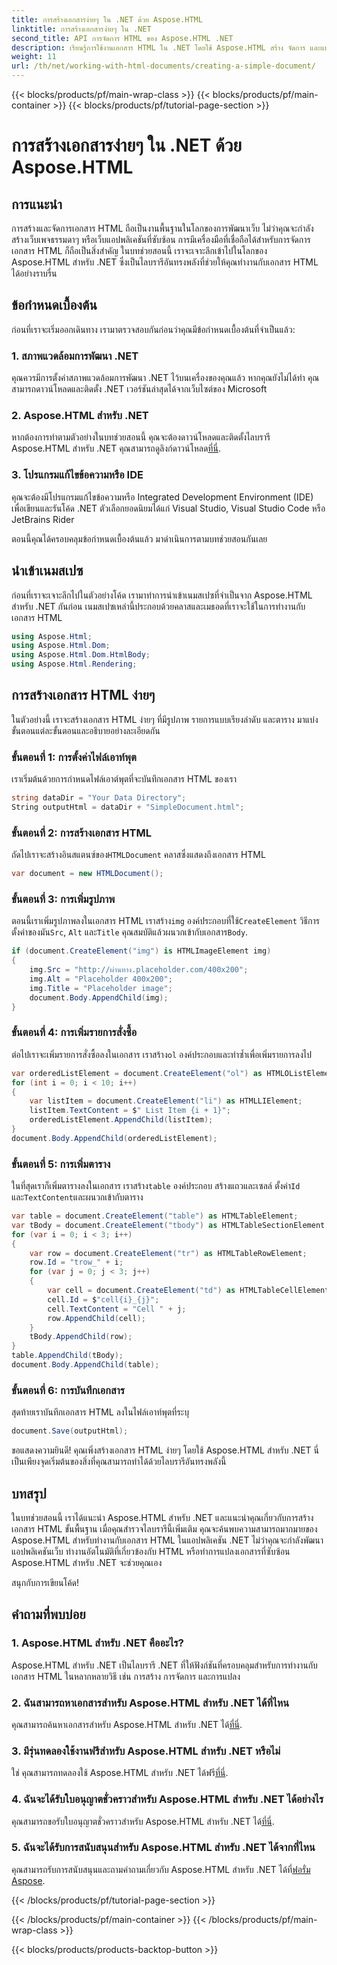 ```yaml
---
title: การสร้างเอกสารง่ายๆ ใน .NET ด้วย Aspose.HTML
linktitle: การสร้างเอกสารง่ายๆ ใน .NET
second_title: API การจัดการ HTML ของ Aspose.HTML .NET
description: เรียนรู้การใช้งานเอกสาร HTML ใน .NET โดยใช้ Aspose.HTML สร้าง จัดการ และแปลง HTML ได้อย่างง่ายดาย เริ่มต้นวันนี้!
weight: 11
url: /th/net/working-with-html-documents/creating-a-simple-document/
---
```


{{< blocks/products/pf/main-wrap-class >}}
{{< blocks/products/pf/main-container >}}
{{< blocks/products/pf/tutorial-page-section >}}

# การสร้างเอกสารง่ายๆ ใน .NET ด้วย Aspose.HTML


## การแนะนำ

การสร้างและจัดการเอกสาร HTML ถือเป็นงานพื้นฐานในโลกของการพัฒนาเว็บ ไม่ว่าคุณจะกำลังสร้างเว็บเพจธรรมดาๆ หรือเว็บแอปพลิเคชันที่ซับซ้อน การมีเครื่องมือที่เชื่อถือได้สำหรับการจัดการเอกสาร HTML ก็ถือเป็นสิ่งสำคัญ ในบทช่วยสอนนี้ เราจะเจาะลึกเข้าไปในโลกของ Aspose.HTML สำหรับ .NET ซึ่งเป็นไลบรารีอันทรงพลังที่ช่วยให้คุณทำงานกับเอกสาร HTML ได้อย่างราบรื่น 

## ข้อกำหนดเบื้องต้น

ก่อนที่เราจะเริ่มออกเดินทาง เรามาตรวจสอบกันก่อนว่าคุณมีข้อกำหนดเบื้องต้นที่จำเป็นแล้ว:

### 1. สภาพแวดล้อมการพัฒนา .NET

คุณควรมีการตั้งค่าสภาพแวดล้อมการพัฒนา .NET ไว้บนเครื่องของคุณแล้ว หากคุณยังไม่ได้ทำ คุณสามารถดาวน์โหลดและติดตั้ง .NET เวอร์ชันล่าสุดได้จากเว็บไซต์ของ Microsoft

### 2. Aspose.HTML สำหรับ .NET

 หากต้องการทำตามตัวอย่างในบทช่วยสอนนี้ คุณจะต้องดาวน์โหลดและติดตั้งไลบรารี Aspose.HTML สำหรับ .NET คุณสามารถดูลิงก์ดาวน์โหลด[ที่นี่](https://releases.aspose.com/html/net/).

### 3. โปรแกรมแก้ไขข้อความหรือ IDE

คุณจะต้องมีโปรแกรมแก้ไขข้อความหรือ Integrated Development Environment (IDE) เพื่อเขียนและรันโค้ด .NET ตัวเลือกยอดนิยมได้แก่ Visual Studio, Visual Studio Code หรือ JetBrains Rider

ตอนนี้คุณได้ครอบคลุมข้อกำหนดเบื้องต้นแล้ว มาดำเนินการตามบทช่วยสอนกันเลย

## นำเข้าเนมสเปซ

ก่อนที่เราจะเจาะลึกไปในตัวอย่างโค้ด เรามาทำการนำเข้าเนมสเปซที่จำเป็นจาก Aspose.HTML สำหรับ .NET กันก่อน เนมสเปซเหล่านี้ประกอบด้วยคลาสและเมธอดที่เราจะใช้ในการทำงานกับเอกสาร HTML

```csharp
using Aspose.Html;
using Aspose.Html.Dom;
using Aspose.Html.Dom.HtmlBody;
using Aspose.Html.Rendering;
```

## การสร้างเอกสาร HTML ง่ายๆ

ในตัวอย่างนี้ เราจะสร้างเอกสาร HTML ง่ายๆ ที่มีรูปภาพ รายการแบบเรียงลำดับ และตาราง มาแบ่งขั้นตอนแต่ละขั้นตอนและอธิบายอย่างละเอียดกัน

### ขั้นตอนที่ 1: การตั้งค่าไฟล์เอาท์พุต

เราเริ่มต้นด้วยการกำหนดไฟล์เอาต์พุตที่จะบันทึกเอกสาร HTML ของเรา

```csharp
string dataDir = "Your Data Directory";
String outputHtml = dataDir + "SimpleDocument.html";
```

### ขั้นตอนที่ 2: การสร้างเอกสาร HTML

 ถัดไปเราจะสร้างอินสแตนซ์ของ`HTMLDocument` คลาสซึ่งแสดงถึงเอกสาร HTML

```csharp
var document = new HTMLDocument();
```

### ขั้นตอนที่ 3: การเพิ่มรูปภาพ

ตอนนี้เราเพิ่มรูปภาพลงในเอกสาร HTML เราสร้าง`img` องค์ประกอบที่ใช้`CreateElement` วิธีการตั้งค่าของมัน`Src`, `Alt` และ`Title` คุณสมบัติแล้วผนวกเข้ากับเอกสาร`Body`.

```csharp
if (document.CreateElement("img") is HTMLImageElement img)
{
    img.Src = "http://ผ่านทาง.placeholder.com/400x200";
    img.Alt = "Placeholder 400x200";
    img.Title = "Placeholder image";
    document.Body.AppendChild(img);
}
```

### ขั้นตอนที่ 4: การเพิ่มรายการสั่งซื้อ

 ต่อไปเราจะเพิ่มรายการสั่งซื้อลงในเอกสาร เราสร้าง`ol` องค์ประกอบและทำซ้ำเพื่อเพิ่มรายการลงไป

```csharp
var orderedListElement = document.CreateElement("ol") as HTMLOListElement;
for (int i = 0; i < 10; i++)
{
    var listItem = document.CreateElement("li") as HTMLLIElement;
    listItem.TextContent = $" List Item {i + 1}";
    orderedListElement.AppendChild(listItem);
}
document.Body.AppendChild(orderedListElement);
```

### ขั้นตอนที่ 5: การเพิ่มตาราง

 ในที่สุดเราก็เพิ่มตารางลงในเอกสาร เราสร้าง`table` องค์ประกอบ สร้างแถวและเซลล์ ตั้งค่า`Id` และ`TextContent`และผนวกเข้ากับตาราง

```csharp
var table = document.CreateElement("table") as HTMLTableElement;
var tBody = document.CreateElement("tbody") as HTMLTableSectionElement;
for (var i = 0; i < 3; i++)
{
    var row = document.CreateElement("tr") as HTMLTableRowElement;
    row.Id = "trow_" + i;
    for (var j = 0; j < 3; j++)
    {
        var cell = document.CreateElement("td") as HTMLTableCellElement;
        cell.Id = $"cell{i}_{j}";
        cell.TextContent = "Cell " + j;
        row.AppendChild(cell);
    }
    tBody.AppendChild(row);
}
table.AppendChild(tBody);
document.Body.AppendChild(table);
```

### ขั้นตอนที่ 6: การบันทึกเอกสาร

สุดท้ายเราบันทึกเอกสาร HTML ลงในไฟล์เอาท์พุตที่ระบุ

```csharp
document.Save(outputHtml);
```

ขอแสดงความยินดี! คุณเพิ่งสร้างเอกสาร HTML ง่ายๆ โดยใช้ Aspose.HTML สำหรับ .NET นี่เป็นเพียงจุดเริ่มต้นของสิ่งที่คุณสามารถทำได้ด้วยไลบรารีอันทรงพลังนี้

## บทสรุป

ในบทช่วยสอนนี้ เราได้แนะนำ Aspose.HTML สำหรับ .NET และแนะนำคุณเกี่ยวกับการสร้างเอกสาร HTML ขั้นพื้นฐาน เมื่อคุณสำรวจไลบรารีนี้เพิ่มเติม คุณจะค้นพบความสามารถมากมายของ Aspose.HTML สำหรับทำงานกับเอกสาร HTML ในแอปพลิเคชัน .NET ไม่ว่าคุณจะกำลังพัฒนาแอปพลิเคชันเว็บ ทำงานอัตโนมัติที่เกี่ยวข้องกับ HTML หรือทำการแปลงเอกสารที่ซับซ้อน Aspose.HTML สำหรับ .NET จะช่วยคุณเอง

สนุกกับการเขียนโค้ด!

## คำถามที่พบบ่อย

### 1. Aspose.HTML สำหรับ .NET คืออะไร?

Aspose.HTML สำหรับ .NET เป็นไลบรารี .NET ที่ให้ฟังก์ชันที่ครอบคลุมสำหรับการทำงานกับเอกสาร HTML ในหลากหลายวิธี เช่น การสร้าง การจัดการ และการแปลง

### 2. ฉันสามารถหาเอกสารสำหรับ Aspose.HTML สำหรับ .NET ได้ที่ไหน

 คุณสามารถค้นหาเอกสารสำหรับ Aspose.HTML สำหรับ .NET ได้[ที่นี่](https://reference.aspose.com/html/net/).

### 3. มีรุ่นทดลองใช้งานฟรีสำหรับ Aspose.HTML สำหรับ .NET หรือไม่

 ใช่ คุณสามารถทดลองใช้ Aspose.HTML สำหรับ .NET ได้ฟรี[ที่นี่](https://releases.aspose.com/).

### 4. ฉันจะได้รับใบอนุญาตชั่วคราวสำหรับ Aspose.HTML สำหรับ .NET ได้อย่างไร

 คุณสามารถขอรับใบอนุญาตชั่วคราวสำหรับ Aspose.HTML สำหรับ .NET ได้[ที่นี่](https://purchase.aspose.com/temporary-license/).

### 5. ฉันจะได้รับการสนับสนุนสำหรับ Aspose.HTML สำหรับ .NET ได้จากที่ไหน

 คุณสามารถรับการสนับสนุนและถามคำถามเกี่ยวกับ Aspose.HTML สำหรับ .NET ได้ที่[ฟอรั่ม Aspose](https://forum.aspose.com/).

{{< /blocks/products/pf/tutorial-page-section >}}

{{< /blocks/products/pf/main-container >}}
{{< /blocks/products/pf/main-wrap-class >}}

{{< blocks/products/products-backtop-button >}}
